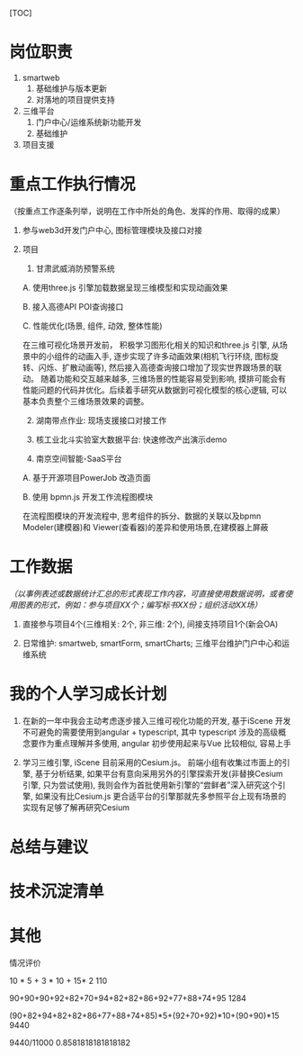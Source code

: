 

[TOC]



# 岗位职责

1. smartweb
   1. 基础维护与版本更新
   2. 对落地的项目提供支持
2. 三维平台
   1. 门户中心/运维系统新功能开发
   2. 基础维护
3. 项目支援

# 重点工作执行情况

（按重点工作逐条列举，说明在工作中所处的角色、发挥的作用、取得的成果）

1. 参与web3d开发门户中心, 图标管理模块及接口对接

2. 项目

   1)   甘肃武威消防预警系统

   A.   使用three.js 引擎加载数据呈现三维模型和实现动画效果

   B.   接入高德API POI查询接口

   C.   性能优化(场景, 组件, 动效, 整体性能)

   在三维可视化场景开发前， 积极学习图形化相关的知识和three.js 引擎, 从场景中的小组件的动画入手, 逐步实现了许多动画效果(相机飞行环绕, 图标旋转、闪烁、扩散动画等), 然后接入高德查询接口增加了现实世界跟场景的联动。 随着功能和交互越来越多, 三维场景的性能容易受到影响, 摸排可能会有性能问题的代码并优化。后续着手研究从数据到可视化模型的核心逻辑, 可以基本负责整个三维场景效果的调整。

   2)   湖南带点作业: 现场支援接口对接工作

   3)   核工业北斗实验室大数据平台: 快速修改产出演示demo

   4)   南京空间智能-SaaS平台

   A.   基于开源项目PowerJob 改造页面

   B.   使用 bpmn.js 开发工作流程图模块

   在流程图模块的开发流程中, 思考组件的拆分、数据的关联以及bpmn Modeler(建模器)和 Viewer(查看器)的差异和使用场景,在建模器上屏蔽

# 工作数据

*（以事例表述或数据统计汇总的形式表现工作内容，可直接使用数据说明，或者使用图表的形式，例如：参与项目XX个；编写标书XX份；组织活动XX场）*

1. 直接参与项目4个(三维相关: 2个, 非三维: 2个), 间接支持项目1个(新会OA)

2. 日常维护: smartweb, smartForm, smartCharts; 三维平台维护门户中心和运维系统

# 我的个人学习成长计划

1. 在新的一年中我会主动考虑逐步接入三维可视化功能的开发, 基于iScene 开发不可避免的需要使用到angular + typescript, 其中 typescript 涉及的高级概念要作为重点理解并多使用, angular 初步使用起来与Vue 比较相似, 容易上手

2. 学习三维引擎, iScene 目前采用的Cesium.js。 前端小组有收集过市面上的引擎, 基于分析结果, 如果平台有意向采用另外的引擎探索开发(非替换Cesium 引擎, 只为尝试使用), 我则会作为首批使用新引擎的“尝鲜者”深入研究这个引擎, 如果没有比Cesium.js 更合适平台的引擎那就先多参照平台上现有场景的实现有足够了解再研究Cesium

# 总结与建议



# 技术沉淀清单



# 其他





情况评价

10 * 5 + 3 * 10 + 15* 2
110

90+90+90+92+82+70+94+82+82+86+92+77+88+74+95
1284

(90+82+94+82+82+86+77+88+74+85)*5+(92+70+92)*10+(90+90)*15
9440

9440/11000
0.8581818181818182
